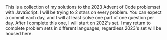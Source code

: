 This is a collection of my solutions to the 2023 Advent of Code problemset with JavaScript. 
I will be trying to 2 stars on every problem. 
You can expect a commit each day, and I will at least solve one part of one question per day. 
After I complete this one, I will start on 2022's set. 
I may return to complete problem sets in different languages, regardless 2023's set will be housed here. 
